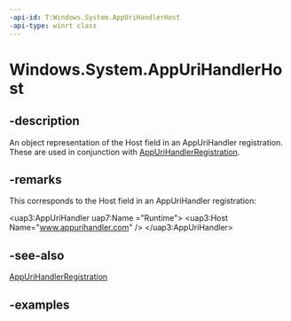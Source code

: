 ```yaml
---
-api-id: T:Windows.System.AppUriHandlerHost
-api-type: winrt class
---
```


<!-- Class syntax.
public class AppUriHandlerHost 
-->

# Windows.System.AppUriHandlerHost

## -description
An object representation of the Host field in an AppUriHandler registration. These are used in conjunction with [AppUriHandlerRegistration](appurihandlerregistration.md).

## -remarks
This corresponds to the Host field in an AppUriHandler registration:

<uap3:AppUriHandler uap7:Name ="Runtime">
    <uap3:Host Name="www.appurihandler.com" />
</uap3:AppUriHandler>

## -see-also
[AppUriHandlerRegistration](appurihandlerregistration.md)

## -examples
